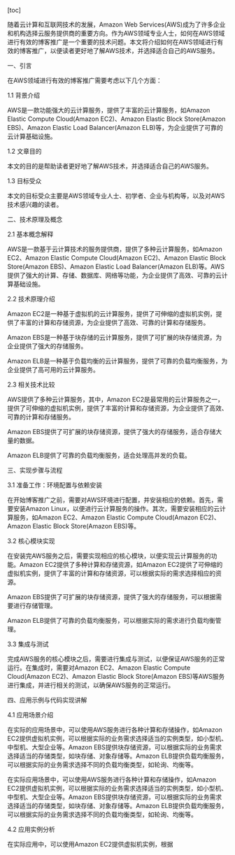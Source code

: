 
[toc]                    
                
                
随着云计算和互联网技术的发展，Amazon Web Services(AWS)成为了许多企业和机构选择云服务提供商的重要方向。作为AWS领域专业人士，如何在AWS领域进行有效的博客推广是一个重要的技术问题。本文将介绍如何在AWS领域进行有效的博客推广，以便读者更好地了解AWS技术，并选择适合自己的AWS服务。

一、引言

在AWS领域进行有效的博客推广需要考虑以下几个方面：

1.1 背景介绍

AWS是一款功能强大的云计算服务，提供了丰富的云计算服务，如Amazon Elastic Compute Cloud(Amazon EC2)、Amazon Elastic Block Store(Amazon EBS)、Amazon Elastic Load Balancer(Amazon ELB)等，为企业提供了可靠的云计算基础设施。

1.2 文章目的

本文的目的是帮助读者更好地了解AWS技术，并选择适合自己的AWS服务。

1.3 目标受众

本文的目标受众主要是AWS领域专业人士、初学者、企业与机构等，以及对AWS技术感兴趣的读者。

二、技术原理及概念

2.1 基本概念解释

AWS是一款基于云计算技术的服务提供商，提供了多种云计算服务，如Amazon EC2、Amazon Elastic Compute Cloud(Amazon EC2)、Amazon Elastic Block Store(Amazon EBS)、Amazon Elastic Load Balancer(Amazon ELB)等。AWS提供了强大的计算、存储、数据库、网络等功能，为企业提供了高效、可靠的云计算基础设施。

2.2 技术原理介绍

Amazon EC2是一种基于虚拟机的云计算服务，提供了可伸缩的虚拟机实例，提供了丰富的计算和存储资源，为企业提供了高效、可靠的计算和存储服务。

Amazon EBS是一种基于块存储的云计算服务，提供了可扩展的块存储资源，为企业提供了强大的存储服务。

Amazon ELB是一种基于负载均衡的云计算服务，提供了可靠的负载均衡服务，为企业提供了高可用的云计算服务。

2.3 相关技术比较

 AWS提供了多种云计算服务，其中，Amazon EC2是最常用的云计算服务之一，提供了可伸缩的虚拟机实例，提供了丰富的计算和存储资源，为企业提供了高效、可靠的计算和存储服务。

Amazon EBS提供了可扩展的块存储资源，提供了强大的存储服务，适合存储大量的数据。

Amazon ELB提供了可靠的负载均衡服务，适合处理高并发的负载。

三、实现步骤与流程

3.1 准备工作：环境配置与依赖安装

在开始博客推广之前，需要对AWS环境进行配置，并安装相应的依赖。首先，需要安装Amazon Linux，以便进行云计算服务的操作。其次，需要安装相应的云计算服务，如Amazon EC2、Amazon Elastic Compute Cloud(Amazon EC2)、Amazon Elastic Block Store(Amazon EBS)等。

3.2 核心模块实现

在安装完AWS服务之后，需要实现相应的核心模块，以便实现云计算服务的功能。Amazon EC2提供了多种计算和存储资源，如Amazon EC2提供了可伸缩的虚拟机实例，提供了丰富的计算和存储资源，可以根据实际的需求选择相应的资源。

Amazon EBS提供了可扩展的块存储资源，提供了强大的存储服务，可以根据需要进行存储管理。

Amazon ELB提供了可靠的负载均衡服务，可以根据实际的需求进行负载均衡管理。

3.3 集成与测试

完成AWS服务的核心模块之后，需要进行集成与测试，以便保证AWS服务的正常运行。在集成时，需要对Amazon EC2、Amazon Elastic Compute Cloud(Amazon EC2)、Amazon Elastic Block Store(Amazon EBS)等AWS服务进行集成，并进行相关的测试，以确保AWS服务的正常运行。

四、应用示例与代码实现讲解

4.1 应用场景介绍

在实际的应用场景中，可以使用AWS服务进行各种计算和存储操作，如Amazon EC2提供虚拟机实例，可以根据实际的业务需求选择适当的实例类型，如小型机、中型机、大型企业等。Amazon EBS提供块存储资源，可以根据实际的业务需求选择适当的存储类型，如块存储、对象存储等。Amazon ELB提供负载均衡服务，可以根据实际的业务需求选择不同的负载均衡类型，如轮询、均衡等。

在实际应用场景中，可以使用AWS服务进行各种计算和存储操作，如Amazon EC2提供虚拟机实例，可以根据实际的业务需求选择适当的实例类型，如小型机、中型机、大型企业等。Amazon EBS提供块存储资源，可以根据实际的业务需求选择适当的存储类型，如块存储、对象存储等。Amazon ELB提供负载均衡服务，可以根据实际的业务需求选择不同的负载均衡类型，如轮询、均衡等。

4.2 应用实例分析

在实际应用中，可以使用Amazon EC2提供虚拟机实例，根据

